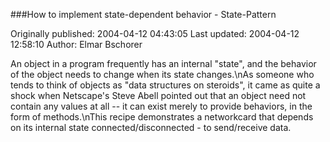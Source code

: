 ###How to implement state-dependent behavior - State-Pattern

Originally published: 2004-04-12 04:43:05
Last updated: 2004-04-12 12:58:10
Author: Elmar Bschorer

An object in a program frequently has an internal "state", and the behavior of the object needs to change when its state changes.\nAs someone who tends to think of objects as "data structures on steroids", it came as quite a shock when Netscape's Steve Abell pointed out that an object need not contain any values at all -- it can exist merely to provide behaviors, in the form of methods.\nThis recipe demonstrates a networkcard that depends on its internal state connected/disconnected - to send/receive data.